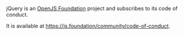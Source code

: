 jQuery is an [OpenJS Foundation](https://js.foundation/) project and subscribes to its code of conduct.

It is available at https://js.foundation/community/code-of-conduct.
